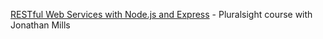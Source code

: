 [RESTful Web Services with Node.js and Express](https://app.pluralsight.com/library/courses/node-js-express-rest-web-services-update/table-of-contents) - Pluralsight course with Jonathan Mills
